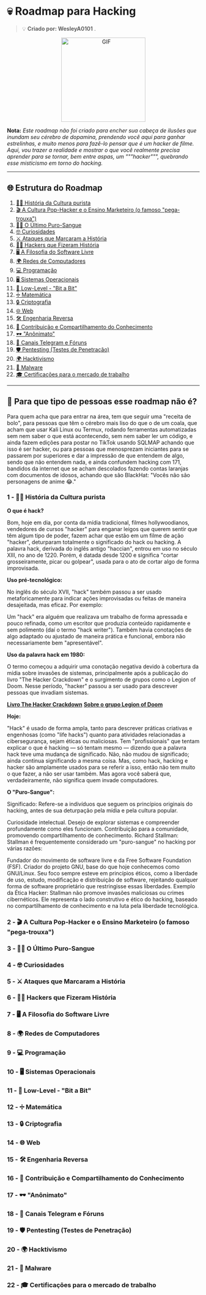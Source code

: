 # 💀 Roadmap para Hacking  

> 💡 **Criado por: WesleyA0101** .

<div align="center">
  <img src="https://media1.giphy.com/media/v1.Y2lkPTc5MGI3NjExOHhxbjRlM3I2Nm8wdTkyanQ1Nm42aDR6cnRxejF1YzhyNHA4cW42ayZlcD12MV9pbnRlcm5hbF9naWZfYnlfaWQmY3Q9Zw/GuRuLWOGo0CI/giphy.webp" width="220" alt="GIF" />
</div> 

**Nota:** *Este roadmap não foi criado para encher sua cabeça de ilusões que inundam seu cérebro de dopamina, prendendo você aqui para ganhar estrelinhas, e muito menos para fazê-lo pensar que é um hacker de filme. Aqui, vou trazer a realidade e mostrar o que você realmente precisa aprender para se tornar, bem entre aspas, um """hacker""", quebrando esse misticismo em torno do hacking.*

---

## 🌐 Estrutura do Roadmap

1. [🕵️‍♂️ História da Cultura purista](#1---história-da-cultura-hacker)  
2. [🎬 A Cultura Pop-Hacker e o Ensino Marketeiro (o famoso "pega-trouxa")](#2---a-cultura-pop-hacker-e-o-ensino-marketeiro-o-famoso-pega-trouxa)  
3. [🦸‍♂️ O Último Puro-Sangue](#3---o-último-puro-sangue)  
4. [🤓 Curiosidades](#4---curiosidades)  
5. [⚔️ Ataques que Marcaram a História](#5---ataques-que-marcaram-a-história)  
6. [👨‍💻 Hackers que Fizeram História](#6---hackers-que-fizeram-história)  
7. [🖥️ A Filosofia do Software Livre](#7---a-filosofia-do-software-livre)  
8. [🌍 Redes de Computadores](#8---redes-de-computadores)  
9. [💻 Programação](#9---programação)  
10. [🖥️ Sistemas Operacionais](#10---sistemas-operacionais)  
11. [🔧 Low-Level - "Bit a Bit"](#11---low-level---bit-a-bit)  
12. [➗ Matemática](#12---matemática)  
13. [🔒 Criptografia](#13---criptografia)  
14. [🌐 Web](#14---web)  
15. [🛠️ Engenharia Reversa](#15---engenharia-reversa)  
16. [🤝 Contribuição e Compartilhamento do Conhecimento](#16---contribuição-e-compartilhamento-do-conhecimento)  
17. [🕶️ "Anônimato"](##17---anonimato)  
18. [📱 Canais Telegram e Fóruns](#18---canais-yt-telegram-e-fóruns)  
19. [🛡️ Pentesting (Testes de Penetração)](#19---pentesting-testes-de-penetração)  
20. [🌍 Hacktivismo](#20---hacktivismo)  
21. [🧩 Malware](#21---malware)
22. [🎓 Certificações para o mercado de trabalho](#21---Certificações-para-o-mercado-de-trabalho)

---

## 🧩 Para que tipo de pessoas esse roadmap não é?
Para quem acha que para entrar na área, tem que seguir uma "receita de bolo", para pessoas que têm o cérebro mais liso do que o de um coala, que acham que usar Kali Linux ou Termux, rodando ferramentas automatizadas sem nem saber o que está acontecendo, sem nem saber ler um código, e ainda fazem edições para postar no TikTok usando SQLMAP achando que isso é ser hacker, ou para pessoas que menosprezam iniciantes para se passarem por superiores e dar a impressão de que entendem de algo, sendo que não entendem nada, e ainda confundem hacking com 171, bandidos da internet que se acham descolados fazendo contas laranjas com documentos de idosos, achando que são BlackHat: "Vocês não são personagens de anime 😂."

### 1 - 🕵️‍♂️ História da Cultura purista

**O que é hack?**

Bom, hoje em dia, por conta da mídia tradicional, filmes hollywoodianos, vendedores de cursos "hacker" para enganar leigos que querem sentir que têm algum tipo de poder, fazem achar que estão em um filme de ação "hacker", deturparam totalmente o significado do hack ou hacking.
A palavra hack, derivada do inglês antigo "haccian", entrou em uso no século XIII, no ano de 1220. Porém, é datada desde 1200 e significa "cortar grosseiramente, picar ou golpear", usada para o ato de cortar algo de forma improvisada.

**Uso pré-tecnológico:**

No inglês do século XVII, "hack" também passou a ser usado metaforicamente para indicar ações improvisadas ou feitas de maneira desajeitada, mas eficaz. Por exemplo:

Um "hack" era alguém que realizava um trabalho de forma apressada e pouco refinada, como um escritor que produzia conteúdo rapidamente e sem polimento (daí o termo "hack writer").
Também havia conotações de algo adaptado ou ajustado de maneira prática e funcional, embora não necessariamente bem "apresentável".

**Uso da palavra hack em 1980:**

O termo começou a adquirir uma conotação negativa devido à cobertura da mídia sobre invasões de sistemas, principalmente após a publicação do livro "The Hacker Crackdown" e o surgimento de grupos como o Legion of Doom. Nesse período, "hacker" passou a ser usado para descrever pessoas que invadiam sistemas.

[**Livro The Hacker Crackdown**](https://www.gutenberg.org/ebooks/101)
[**Sobre o grupo Legion of Doom**](https://pt.wikipedia.org/wiki/Legion_of_Doom)

**Hoje:**

"Hack" é usado de forma ampla, tanto para descrever práticas criativas e engenhosas (como "life hacks") quanto para atividades relacionadas a cibersegurança, sejam éticas ou maliciosas.
Tem "profissionais" que tentam explicar o que é hacking — só tentam mesmo — dizendo que a palavra hack teve uma mudança de significado. Não, não mudou de significado; ainda continua significando a mesma coisa. Mas, como hack, hacking e hacker são amplamente usados para se referir a isso, então não tem muito o que fazer, a não ser usar também. Mas agora você saberá que, verdadeiramente, não significa quem invade computadores.

**O "Puro-Sangue":**

Significado: Refere-se a indivíduos que seguem os princípios originais do hacking, antes de sua deturpação pela mídia e pela cultura popular.

Curiosidade intelectual.
Desejo de explorar sistemas e compreender profundamente como eles funcionam.
Contribuição para a comunidade, promovendo compartilhamento de conhecimento.
Richard Stallman:
Stallman é frequentemente considerado um "puro-sangue" no hacking por várias razões:

Fundador do movimento de software livre e da Free Software Foundation (FSF).
Criador do projeto GNU, base do que hoje conhecemos como GNU/Linux.
Seu foco sempre esteve em princípios éticos, como a liberdade de uso, estudo, modificação e distribuição de software, rejeitando qualquer forma de software proprietário que restringisse essas liberdades.
Exemplo da Ética Hacker:
Stallman não promove invasões maliciosas ou crimes cibernéticos. Ele representa o lado construtivo e ético do hacking, baseado no compartilhamento de conhecimento e na luta pela liberdade tecnológica.


### 2 - 🎬 A Cultura Pop-Hacker e o Ensino Marketeiro (o famoso "pega-trouxa")

### 3 - 🦸‍♂️ O Último Puro-Sangue

### 4 - 🤓 Curiosidades

### 5 - ⚔️ Ataques que Marcaram a História

### 6 - 👨‍💻 Hackers que Fizeram História

### 7 - 🖥️ A Filosofia do Software Livre

### 8 - 🌍 Redes de Computadores

### 9 - 💻 Programação

### 10 - 🖥️ Sistemas Operacionais

### 11 - 🔧 Low-Level - "Bit a Bit"

### 12 - ➗ Matemática

### 13 - 🔒 Criptografia

### 14 - 🌐 Web

### 15 - 🛠️ Engenharia Reversa

### 16 - 🤝 Contribuição e Compartilhamento do Conhecimento

### 17 - 🕶️ "Anônimato"

### 18 - 📱 Canais Telegram e Fóruns 

### 19 - 🛡️ Pentesting (Testes de Penetração)

### 20 - 🌍 Hacktivismo 

### 21 - 🧩 Malware

### 22 - 🎓 Certificações para o mercado de trabalho
